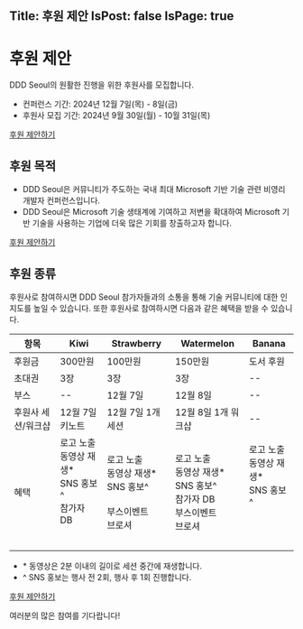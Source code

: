 Title: 후원 제안
IsPost: false
IsPage: true
---
# 후원 제안

DDD Seoul의 원활한 진행을 위한 후원사를 모집합니다.

- 컨퍼런스 기간: 2024년 12월 7일(목) - 8일(금)
- 후원사 모집 기간: 2024년 9월 30일(월) - 10월 31일(목)

<div class="sponsorship-link">
  <a class="btn btn-orange-ddd btn-lg" href="mailto:sponsorship@dddseoul.kr?subject=[DDD%20Seoul]%20후원%20제안" target="_blank">후원 제안하기</a>
</div>

## 후원 목적

- DDD Seoul은 커뮤니티가 주도하는 국내 최대 Microsoft 기반 기술 관련 비영리 개발자 컨퍼런스입니다.
- DDD Seoul은 Microsoft 기술 생태계에 기여하고 저변을 확대하여 Microsoft 기반 기술을 사용하는 기업에 더욱 많은 기회를 창출하고자 합니다.

<div class="sponsorship-link">
  <a class="btn btn-orange-ddd btn-lg" href="mailto:sponsorship@dddseoul.kr?subject=[DDD%20Seoul]%20후원%20제안" target="_blank">후원 제안하기</a>
</div>

## 후원 종류

후원사로 참여하시면 DDD Seoul 참가자들과의 소통을 통해 기술 커뮤니티에 대한 인지도를 높일 수 있습니다. 또한 후원사로 참여하시면 다음과 같은 혜택을 받을 수 있습니다.

| 항목               | Kiwi            | Strawberry        | Watermelon          | Banana    |
|--------------------|-----------------|-------------------|---------------------|-----------|
| 후원금             | 300만원         | 100만원           | 150만원             | 도서 후원 |
| 초대권             | 3장             | 3장               | 3장                 | --        |
| 부스               | --              | 12월 7일          | 12월 8일            | --        |
| 후원사 세션/워크샵 | 12월 7일 키노트 | 12월 7일 1개 세션 | 12월 8일 1개 워크샵 | --        |
| 혜택 | 로고 노출<br>동영상 재생*<br>SNS 홍보^<br>참가자 DB<br>&nbsp;<br>&nbsp; | 로고 노출<br>동영상 재생*<br>SNS 홍보^<br>&nbsp;<br>부스이벤트<br>브로셔 | 로고 노출<br>동영상 재생*<br>SNS 홍보^<br>참가자 DB<br>부스이벤트<br>브로셔 | 로고 노출<br>동영상 재생*<br>SNS 홍보^<br>&nbsp;<br>&nbsp;<br>&nbsp; |

- \* 동영상은 2분 이내의 길이로 세션 중간에 재생합니다.
- ^ SNS 홍보는 행사 전 2회, 행사 후 1회 진행합니다.

<div class="sponsorship-link">
  <a class="btn btn-orange-ddd btn-lg" href="mailto:sponsorship@dddseoul.kr?subject=[DDD%20Seoul]%20후원%20제안" target="_blank">후원 제안하기</a>
</div>

여러분의 많은 참여를 기다랍니다!
